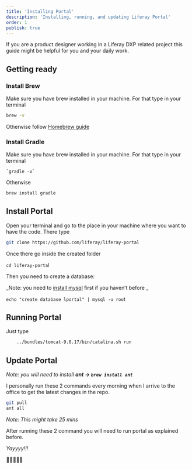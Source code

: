 ```yaml
---
title: 'Installing Portal'
description: 'Installing, running, and updating Liferay Portal'
order: 1
publish: true
---
```


If you are a product designer working in a Liferay DXP related project this guide might be helpful for you and your daily work.

## Getting ready

### Install Brew

Make sure you have brew installed in your machine. For that type in your terminal

```sh
brew -v
```

Otherwise follow [Homebrew guide](https://brew.sh/)

### Install Gradle

Make sure you have brew installed in your machine. For that type in your terminal

    `gradle -v`

Otherwise

```sh
brew install gradle
```

## Install Portal

Open your terminal and go to the place in your machine where you want to have the code. There type

```sh
git clone https://github.com/liferay/liferay-portal
```

Once there go inside the created folder

`cd liferay-porta`l

Then you need to create a database:

_Note: you need to [install mysql](https://dev.mysql.com/doc/refman/5.6/en/osx-installation-pkg.html) first if you haven’t before _

`echo "create database lportal" | mysql -u roo`t

## Running Portal

Just type

```sh
	../bundles/tomcat-9.0.17/bin/catalina.sh run
```

## Update Portal

_Note: you will need to install **ant → `brew install ant`**_

I personally run these 2 commands every morning when I arrive to the office to get the latest changes in the repo.

```sh
git pull
ant all
```

_Note: This might take 25 mins_

After running these 2 command you will need to run portal as explained before.

_Yayyyy!!!_

👏👏👏👏👏
